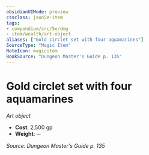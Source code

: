 ```yaml
---
obsidianUIMode: preview
cssclass: json5e-item
tags:
- compendium/src/5e/dmg
- item/wealth/art-object
aliases: ["Gold circlet set with four aquamarines"]
SourceType: "Magic Item"
NoteIcon: magicitem
BookSource: "Dungeon Master's Guide p. 135"
---
```

# Gold circlet set with four aquamarines
*Art object*  

- **Cost**: 2,500 gp
- **Weight**: ⏤

*Source: Dungeon Master's Guide p. 135*